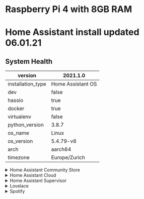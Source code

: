 # Raspberry Pi 4 with 8GB RAM

# Home Assistant install updated 06.01.21

## System Health

version | 2021.1.0
-- | --
installation_type | Home Assistant OS
dev | false
hassio | true
docker | true
virtualenv | false
python_version | 3.8.7
os_name | Linux
os_version | 5.4.79-v8
arch | aarch64
timezone | Europe/Zurich

<details><summary>Home Assistant Community Store</summary>

GitHub API | ok
-- | --
Github API Calls Remaining | 4816
Installed Version | 1.9.0
Stage | running
Available Repositories | 711
Installed Repositories | 20

</details>

<details><summary>Home Assistant Cloud</summary>

logged_in | false
-- | --
can_reach_cert_server | ok
can_reach_cloud_auth | ok
can_reach_cloud | ok

</details>

<details><summary>Home Assistant Supervisor</summary>

host_os | Home Assistant OS 5.9
-- | --
update_channel | stable
supervisor_version | 2020.12.7
docker_version | 19.03.13
disk_total | 57.8 GB
disk_used | 18.2 GB
healthy | true
supported | true
board | rpi4-64
supervisor_api | ok
version_api | ok
installed_addons | Home Assistant Google Drive Backup (0.103.0), Check Home Assistant configuration (3.6.0), Duck DNS (1.12.4), Let's Encrypt (4.11.0), Samba share (9.3.0), AirCast (2.4.1), SSH & Web Terminal (7.8.0), Spotify Connect (0.8.2), Visual Studio Code (2.9.1), CEC Scanner (2.4), Node-RED (7.2.11), Grafana (5.3.6), InfluxDB (3.7.9), deCONZ (6.6.1), Glances (0.9.1)

</details>

<details><summary>Lovelace</summary>

dashboards | 3
-- | --
mode | auto-gen
resources | 6

</details>

<details><summary>Spotify</summary>

api_endpoint_reachable | ok
-- | --

</details>